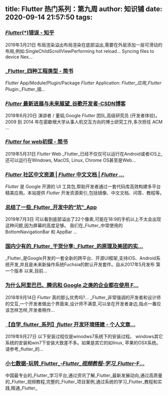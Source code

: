 
title: Flutter 热门系列：第九周
author: 知识铺
date: 2020-09-14 21:57:50
tags: 
---
  
### [_Flutter_(*)错误 - 知乎](https://zshipu.com/t?url=https://zhuanlan.zhihu.com/p/59821440?from_voters_page=true)

 2019年3月21日 布局渲染溢出布局渲染在底部溢出,需要在外层添加一层可滑动的布局,例如:SingleChildScrollViewPerforming hot reload... Syncing files to device Nex...

### [_Flutter_四种工程类型 - 简书](https://zshipu.com/t?url=https://www.jianshu.com/p/ed617cb2e163)

 _Flutter_ App/Module/Plugin/Package _Flutter_ Application: _Flutter_应用_Flutter_ Plugin:_Flutter_插...

### [_Flutter_ 最新进展与未来展望_谷歌开发者-CSDN博客](https://zshipu.com/t?url=https://blog.csdn.net/jilrvrtrc/article/details/93145437)

 2019年6月20日 演讲者 / 董韬,Google _Flutter_ 团队,高级研究员 (开发者体验)。2009 到 2014 年在密歇根大学从事人机交互方向的博士研究工作,多次担任 ACM ...

### [_Flutter_ for web初探 - 简书](https://zshipu.com/t?url=https://www.jianshu.com/p/983818251079)

 2019年5月31日 _Flutter_ Web _Flutter_已经不仅仅可以运行在Android或者iOS上,还可以运行在Windows, MacOS, Linux, Chrome OS甚至是Web...

### [_Flutter_ 社区中文资源 | _Flutter_ 中文文档 | _Flutter_ ...](https://zshipu.com/t?url=https://www.flutter-io.cn/)

 _Flutter_ 是 Google 开源的 UI 工具包,帮助开发者通过一套代码库高效构建多平台精美应用。本站提供 _Flutter_ 开发资源索引,包括镜像、中文文档、问答、教程等。

### [总结了一些_Flutter_开发中的“坑”_App](https://zshipu.com/t?url=https://www.sohu.com/a/324468732_611601)

 2019年7月3日 可以看到底部溢出了22个像素,可能在18:9的手机以上不太会出现这种问题,因为屏幕的高度足够。 我们在_Flutter_中常使用的BottomNavigationBar 和 AppBar ...

### [国内少有的_Flutter_干货分享:_Flutter_的原理及美团的实...](https://zshipu.com/t?url=http://www.4u4v.net/guo-nei-shao-you-di-flutter-gan-huo-fen-xiang-flutter-di-yuan-li-ji-mei-tuan-di-shi-jian.html)

 _Flutter_是Google开发的一套全新的跨平台、开源UI框架,支持iOS、Android系统开发,并且是未来新操作系统Fuchsia的默认开发套件。自从2017年5月发布 第一个版本 以来,目前...

### [为什么阿里巴巴、腾讯和 Google 之类的企业都在使用 F...](https://zshipu.com/t?url=https://www.zhihu.com/question/294145797)

 2018年9月14日 _Flutter_ 真的那么优秀吗?... _Flutter_非常强调的开发者和设计师的交互,一个开发者做出个界面来,设计师不满意,可以坐在开发者身边,指点一番应该怎样怎样,开发者稍作...

### [【自学_flutter_系列】_flutter_ 开发环境搭建 - 个人文章...](https://zshipu.com/t?url=https://segmentfault.com/a/1190000020511571?utm_source=tag-newest)

 2019年9月27日 以下安装过程仅是winodws7系统下的安装过程。 windows其它系统的安装和win7下安装大致差不多。如果是其它的如linux, 苹果的OSX系统。请参考_flutter_的...

### [小七数据-玩转_Flutter_-_Flutter_视频教程-学习_Flutter_-F...](https://zshipu.com/t?url=http://www.x7data.com/)

 中国最专业的_Flutter_学习平台,通过资讯了解_Flutter_最新发展动向,通过高质量的_Flutter_视频教程,完整的_Flutter_项目案例,通过系统的学习_Flutter_教程和实践,精通_Flutter_

